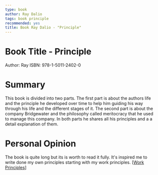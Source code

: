 ```yaml
---
type: book
author: Ray Dalio
tags: book principle
recommended: yes
title: Book Ray Dalio - "Principle"
---
```


# Book Title - Principle
Author: Ray
ISBN: 978-1-5011-2402-0

# Summary

This book is divided into two parts. The first part is about the authors life and the principle he developed over time to help him guiding his
way through his life and the different stages of it. The second part is about the company Bridgewater and the philosophy called meritocracy that
he used to manage this company. In both parts he shares all his principles and a a detail explanation of them.

# Personal Opinion

The book is quite long but its is worth to read it fully. It's inspired me to write done my own principles starting with my work principles.
[[Work Principles]]

[//begin]: # "Autogenerated link references for markdown compatibility"
[Work Principles]: ../principles/work-principles "Work Principle"
[//end]: # "Autogenerated link references"
